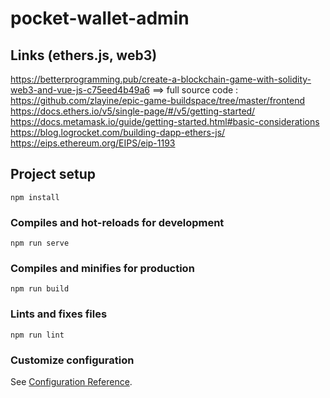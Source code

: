 # pocket-wallet-admin

## Links (ethers.js, web3)

https://betterprogramming.pub/create-a-blockchain-game-with-solidity-web3-and-vue-js-c75eed4b49a6
   ==> full source code : https://github.com/zlayine/epic-game-buildspace/tree/master/frontend
https://docs.ethers.io/v5/single-page/#/v5/getting-started/
https://docs.metamask.io/guide/getting-started.html#basic-considerations
https://blog.logrocket.com/building-dapp-ethers-js/
https://eips.ethereum.org/EIPS/eip-1193

## Project setup
```
npm install
```

### Compiles and hot-reloads for development
```
npm run serve
```

### Compiles and minifies for production
```
npm run build
```

### Lints and fixes files
```
npm run lint
```

### Customize configuration
See [Configuration Reference](https://cli.vuejs.org/config/).
